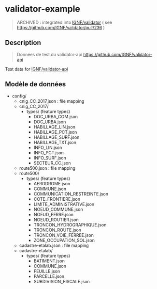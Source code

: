 # validator-example

> ARCHIVED : integrated into [IGNF/validator](https://github.com/IGNF/validator) ( see https://github.com/IGNF/validator/pull/236 )

## Description

> Données de test du validator-api https://github.com/IGNF/validator-api

Test data for [IGNF/validator-api](https://github.com/IGNF/validator-api)

## Modèle de données

- config/
  - cnig_CC_2017.json : file mapping
  - cnig_CC_2017/
    - types/ (feature types)
      - DOC_URBA_COM.json
      - DOC_URBA.json
      - HABILLAGE_LIN.json
      - HABILLAGE_PCT.json
      - HABILLAGE_SURF.json
      - HABILLAGE_TXT.json
      - INFO_LIN.json
      - INFO_PCT.json
      - INFO_SURF.json
      - SECTEUR_CC.json
  - route500.json : file mapping
  - route500/
    - types/ (feature types)
      - AERODROME.json
      - COMMUNE.json
      - COMMUNICATION_RESTREINTE.json
      - COTE_FRONTIERE.json
      - LIMITE_ADMINISTRATIVE.json
      - NOEUD_COMMUNE.json
      - NOEUD_FERRE.json
      - NOEUD_ROUTIER.json
      - TRONCON_HYDROGRAPHIQUE.json
      - TRONCON_ROUTE.json
      - TRONCON_VOIE_FERREE.json
      - ZONE_OCCUPATION_SOL.json
  - cadastre-etalab.json : file mapping
  - cadastre-etalab/
    - types/ (feature types)
      - BATIMENT.json
      - COMMUNE.json
      - FEUILLE.json
      - PARCELLE.json
      - SUBDIVISION_FISCALE.json
